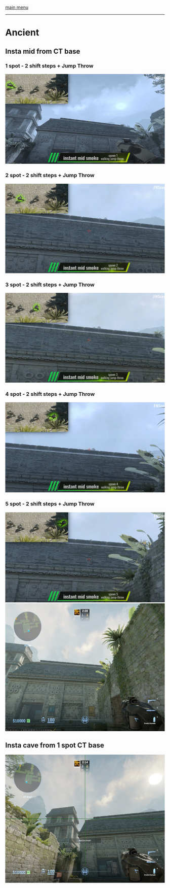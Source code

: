 [main menu](./README.md)
___

# Ancient

## Insta mid from CT base

### 1 spot - 2 shift steps + Jump Throw

<img src="./img/ancient/ct_insta/mid/1.png">

### 2 spot - 2 shift steps + Jump Throw

<img src="./img/ancient/ct_insta/mid/2.png">

### 3 spot - 2 shift steps + Jump Throw

<img src="./img/ancient/ct_insta/mid/3.png">

### 4 spot - 2 shift steps + Jump Throw

<img src="./img/ancient/ct_insta/mid/4.png">

### 5 spot - 2 shift steps + Jump Throw

<img src="./img/ancient/ct_insta/mid/5.v1.png">
<img src="./img/ancient/ct_insta/mid/5.v2.jpg">

## Insta cave from 1 spot CT base

<img src="./img/ancient/ct_insta/cave.jpg">